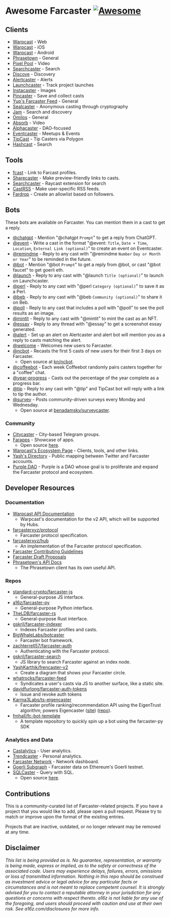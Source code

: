 # Awesome Farcaster [![Awesome](https://awesome.re/badge.svg)](https://awesome.re)

## Clients

- [Warpcast](https://warpcast.com/) - Web
- [Warpcast](https://apps.apple.com/us/app/farcaster/id1600555445) - iOS
- [Warpcast](https://play.google.com/store/apps/details?id=com.farcaster.mobile) - Android
- [Phrasetown](https://phrasetown.com/) - General
- [Pixel Pool](https://www.pixelpool.xyz) - Video
- [Searchcaster](https://searchcaster.xyz/) - Search
- [Discove](https://discove.xyz) - Discovery
- [Alertcaster](https://alertcaster.xyz) - Alerts
- [Launchcaster](https://launchcaster.xyz) - Track project launches
- [Instacaster](https://instacaster.xyz) - Images
- [Pincaster](https://pincaster.xyz) - Save and collect casts
- [Yup's Farcaster Feed](https://app.yup.io/feed/farcaster) - General
- [Sealcaster](https://sealcaster.xyz) - Anonymous casting through cryptography
- [Jam](https://jam.so/) - Search and discovery
- [Omilos](https://omilos.xyz) - General
- [Absorb](https://www.getabsorb.com) - Video
- [Alphacaster](https://alphacaster.xyz) - DAO-focused
- [Eventcaster](https://eventcaster.xyz) - Meetups & Events
- [TipCast](https://tipcast.xyz) - Tip Casters via Polygon
- [Hashcast](https://www.hashcast.xyz) - Search

## Tools

- [fcast](https://fcast.me) - Link to Farcast profiles.
- [Sharecaster](https://sharecaster.xyz/) - Make preview-friendly links to casts.
- [Searchcaster](https://raycast.com/gregskril/searchcaster) - Raycast extension for search
- [CastRSS](https://castrss.xyz) - Make user-specific RSS feeds.
- [Fardrop](https://fardrop.xyz) - Create an allowlist based on followers.

## Bots

These bots are available on Farcaster. You can mention them in a cast to get a reply.

- [@chatgpt](https://fcast.me/chatgpt) - Mention "@chatgpt `Prompt`" to get a reply from ChatGPT.
- [@event](https://fcast.me/event) - Write a cast in the format "@event: `Title`, `Date + Time`, `Location`, `External Link (optional)`" to create an event on Eventcaster.
- [@remindme](https://fcast.me/remindme) - Reply to any cast with "@remindme `Number` `Day or Month or Year`" to be reminded in the future.
- [@bot](https://fcast.me/bot) - Mention "@bot `Prompt`" to get a reply from @bot, or cast "@bot faucet" to get goerli eth.
- [@launch](https://fcast.me/launch) - Reply to any cast with "@launch `Title (optional)`" to launch on Launchcaster.
- [@perl](https://fcast.me/perl) - Reply to any cast with "@perl `Category (optional)`" to save it as a Perl.
- [@beb](https://fcast.me/beb) - Reply to any cast with "@beb `Community (optional)`" to share it on Beb.
- [@poll](https://fcast.me/poll) - Reply to any cast that includes a poll with "@poll" to see the poll results as an image.
- [@mintit](https://fcast.me/mintit) - Reply to any cast with "@mintit" to mint the cast as an NFT.
- [@essay](https://fcast.me/essay) - Reply to any thread with "@essay" to get a screenshot essay generated.
- [@alert](https://fcast.me/alert) - Set up an alert on Alertcaster and alert bot will mention you as a reply to casts matching the alert.
- [@welcome](https://fcast.me/welcome) - Welcomes new users to Farcaster.
- [@ncbot](https://fcast.me/ncbot) - Recasts the first 5 casts of new users for their first 3 days on Farcaster.
  - Open source at [kn/ncbot](https://github.com/kn/ncbot).
- [@coffeebot](https://fcast.me/coffeebot) - Each week Coffeebot randomly pairs casters together for a "coffee" chat.
- [@year-progress](https://fcast.me/year-progress) - Casts out the percentage of the year complete as a progress bar.
- [@tip](https://fcast.me/tip) - Reply to any cast with "@tip" and TipCast bot will reply with a link to tip the author.
- [@survey](https://fcast.me/survey) - Posts community-driven surveys every Monday and Wednesday.
  - Open source at [benadamsky/surveycaster](https://github.com/benadamsky/surveycaster).

### Community

- [Citycaster](https://citycaster.xyz) - City-based Telegram groups.
- [Farapps](https://farapps.farcase.xyz) - Showcase of apps.
  - Open source [here](https://github.com/farcase/farapps).
- [Warpcast's Ecosystem Page](https://www.farcaster.xyz/ecosystem) - Clients, tools, and other links.
- [Yash's Directory](https://directory.yashkarthik.xyz/) - Public mapping between Twitter and Farcaster accounts.
- [Purple DAO](https://purple.construction/) - Purple is a DAO whose goal is to proliferate and expand the Farcaster protocol and ecosystem. 

## Developer Resources

### Documentation

- [Warpcast API Documentation](https://api.farcaster.xyz/docs)
  - Warpcast's documentation for the v2 API, which will be supported by Hubs.
- [farcasterxyz/protocol](https://github.com/farcasterxyz/protocol)
  - Farcaster protocol specification.
- [farcasterxyz/hub](https://github.com/farcasterxyz/hub)
  - An implementation of the Farcaster protocol specification.
- [Farcaster Contributing Guidelines](https://github.com/farcasterxyz/hub/blob/main/CONTRIBUTING.md)
- [Farcaster Draft Proposals](https://hackmd.io/@farcasterxyz)
- [Phrasetown's API Docs](https://productive-feet-714.notion.site/Phrasetown-API-Docs-80d46ed343c6453382e46fb58214263a)
  - The Phrasetown client has its own useful API.

### Repos

- [standard-crypto/farcaster-js](https://github.com/standard-crypto/farcaster-js)
  - General-purpose JS interface.
- [a16z/farcaster-py](https://github.com/a16z/farcaster-py)
  - General-purpose Python interface.
- [TheLDB/farcaster-rs](https://github.com/TheLDB/farcaster-rs)
  - General-purpose Rust interface.
- [gskril/farcaster-indexer](https://github.com/gskril/farcaster-indexer)
  - Indexes Farcaster profiles and casts.
- [BigWhaleLabs/botcaster](https://github.com/BigWhaleLabs/botcaster/)
  - Farcaster bot framework.
- [zachterrell57/farcaster-auth](https://github.com/zachterrell57/farcaster-auth)
  - Authenticating with the Farcaster protocol.
- [gskril/farcaster-search](https://github.com/gskril/farcaster-search)
  - JS library to search Farcaster against an index node.
- [YashKarthik/frencaster-v2](https://github.com/YashKarthik/frencaster-v2)
  - Create a diagram that shows your Farcaster circle.
- [whatrocks/farcaster-feed](https://github.com/whatrocks/farcaster-feed)
  - Syndicates a user's casts via JS to another surface, like a static site.
- [davidfurlong/farcaster-auth-tokens](https://github.com/davidfurlong/farcaster-auth-tokens)
  - Issue and revoke auth tokens
- [Karma3Labs/ts-eigencaster](https://github.com/Karma3Labs/ts-eigencaster)
  - Farcaster profile ranking/recommendation API using the EigenTrust algorithm; powers Eigencaster ([site](https://eigencaster.k3l.io/)) ([repo](https://github.com/Karma3Labs/eigencaster)).
- [fmhall/fc-bot-template](https://github.com/fmhall/fc-bot-template)
  - A template repository to quickly spin up a bot using the farcaster-py SDK

### Analytics and Data

- [Castalytics](https://castalytics.farcase.xyz) - User analytics.
- [Trendcaster](https://www.trendcaster.xyz) - Personal analytics.
- [Farcaster Network](https://farcaster.network) - Network dashboard.
- [Goerli Subgraph](https://thegraph.com/hosted-service/subgraph/0xsarvesh/farcaster-goerli) - Farcaster data on Ethereum's Goerli testnet.
- [SQLCaster](https://sqlcaster.xyz) - Query with SQL.
  - Open source [here](https://github.com/shrimalmadhur/trendcaster).

## Contributions

This is a community-curated list of Farcaster-related projects. If you have a project that you would like to add, please open a pull request. Please try to match or improve upon the format of the existing entries.

Projects that are inactive, outdated, or no longer relevant may be removed at any time.

## Disclaimer

_This list is being provided as is. No guarantee, representation, or warranty is being made, express or implied, as to the safety or correctness of the associated code. Users may experience delays, failures, errors, omissions or loss of transmitted information. Nothing in this repo should be construed as investment advice or legal advice for any particular facts or circumstances and is not meant to replace competent counsel. It is strongly advised for you to contact a reputable attorney in your jurisdiction for any questions or concerns with respect thereto. a16z is not liable for any use of the foregoing, and users should proceed with caution and use at their own risk. See a16z.com/disclosures for more info._
